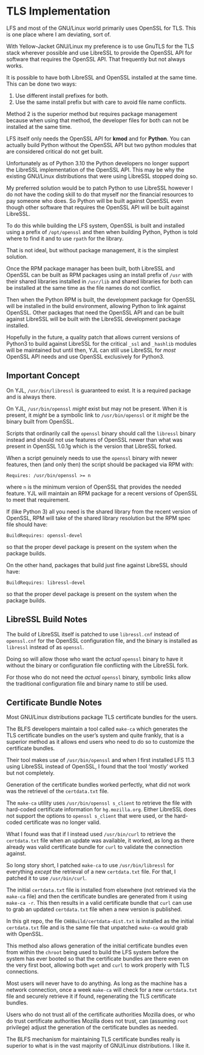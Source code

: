 TLS Implementation
==================

LFS and most of the GNU/Linux world primarily uses OpenSSL for TLS. This is
one place where I am deviating, sort of.

With Yellow-Jacket GNU/Linux my preference is to use GnuTLS for the TLS stack
wherever possible and use LibreSSL to provide the OpenSSL API for software that
requires the OpenSSL API. That frequently but not always works.

It is possible to have both LibreSSL and OpenSSL installed at the same time.
This can be done two ways:

1. Use different install prefixes for both.
2. Use the same install prefix but with care to avoid file name conflicts.

Method 2 is the superior method but requires package management because when
using that method, the developer files for both can not be installed at the same
time.

LFS itself only needs the OpenSSL API for __kmod__ and for __Python__. You can
actually build Python without the OpenSSL API but two python modules that are
considered critical do not get built.

Unfortunately as of Python 3.10 the Python developers no longer support the
LibreSSL implementation of the OpenSSL API. This may be why the existing
GNU/Linux distributions that were using LibreSSL stopped doing so.

My preferred solution would be to patch Python to use LibreSSL however I do not
have the coding skill to do that myself nor the financial resources to pay
someone who does. So Python will be built against OpenSSL even though other
software that requires the OpenSSL API will be built against LibreSSL.

To do this while building the LFS system, OpenSSL is built and installed using
a prefix of `/opt/openssl` and then when building Python, Python is told where
to find it and to use `rpath` for the library.

That is not ideal, but without package management, it is the simplest solution.

Once the RPM package manager has been built, both LibreSSL and OpenSSL can be
built as RPM packages using an install prefix of `/usr` with their shared
libraries installed in `/usr/lib` and shared libraries for both can be installed
at the same time as the file names do not conflict.

Then when the Python RPM is built, the development package for OpenSSL will be
installed in the build environment, allowing Python to link against OpenSSL.
Other packages that need the OpenSSL API and can be built against LibreSSL will
be built with the LibreSSL development package installed.

Hopefully in the future, a quality patch that allows current versions of Python3
to build against LibreSSL for the critical `_ssl` and `_hashlib` modules will be
maintained but until then, YJL can still use LibreSSL for *most* OpenSSL API
needs and use OpenSSL exclusively for Python3.


Important Concept
-----------------

On YJL, `/usr/bin/libressl` is guaranteed to exist. It is a required package and
is always there.

On YJL, `/usr/bin/openssl` *might* exist but may not be present. When it is
present, it *might* be a symbolic link to `/usr/bin/openssl` or it *might* be
the binary built from OpenSSL.

Scripts that ordinarily call the `openssl` binary should call the `libressl`
binary instead and should not use features of OpenSSL newer than what was
present in OpenSSL 1.0.1g which is the version that LibreSSL forked.

When a script genuinely needs to use the `openssl` binary with newer features,
then (and only then) the script should be packaged via RPM with:

    Requires: /usr/bin/openssl >= n

where `n` is the minimum version of OpenSSL that provides the needed feature.
YJL will maintain an RPM package for a recent versions of OpenSSL to meet that
requirement.

If (like Python 3) all you need is the shared library from the recent version of
OpenSSL, RPM will take of the shared library resolution but the RPM spec file
should have:

    BuildRequires: openssl-devel

so that the proper devel package is present on the system when the package
builds.

On the other hand, packages that build just fine against LibreSSL should have:

    BuildRequires: libressl-devel

so that the proper devel package is present on the system when the package
builds.


LibreSSL Build Notes
--------------------

The build of LibreSSL itself is patched to use `libressl.cnf` instead of
`openssl.cnf` for the OpenSSL configuration file, and the binary is
installed as `libressl` instead of as `openssl`.

Doing so will allow those who want the *actual* `openssl` binary to have it
without the binary or configuration file conflicting with the LibreSSL fork.

For those who do not need the *actual* `openssl` binary, symbolic links allow
the traditional configuration file and binary name to still be used.


Certificate Bundle Notes
------------------------

Most GNU/Linux distributions package TLS certificate bundles for the users.

The BLFS developers maintain a tool called `make-ca` which generates the TLS
certificate bundles on the user’s system and quite frankly, that is a superior
method as it allows end users who need to do so to customize the certificate
bundles.

Their tool makes use of `/usr/bin/openssl` and when I first installed LFS 11.3
using LibreSSL instead of OpenSSL, I found that the tool ‘mostly’ worked but not
completely.

Generation of the certificate bundles worked perfectly, what did not work was
the retrievel of the `certdata.txt` file.

The `make-ca` utility uses `/usr/bin/openssl s_client` to retrieve the file with
hard-coded certificate information for `hg.mozilla.org`. Either LibreSSL does
not support the options to `openssl s_client` that were used, or the hard-coded
certificate was no longer valid.

What I found was that if I instead used `/usr/bin/curl` to retrieve the
`certdata.txt` file when an update was available, it worked, as long as there
already was valid certificate bundle for `curl` to validate the connection
against.

So long story short, I patched `make-ca` to use `/usr/bin/libressl` for
everything *except* the retrieval of a new `certdata.txt` file. For that, I
patched it to use `/usr/bin/curl`.

The initial `certdata.txt` file is installed from elsewhere (not retrieved via
the `make-ca` file) and then the certificate bundles are generated from it
using `make-ca -r`. This then results in a valid certificate bundle that `curl`
can use to grab an updated `certdata.txt` file when a new version is published.

In this git repo, the file `CH8Build/certdata-dist.txt` is installed as the
initial `certdata.txt` file and is the same file that unpatched `make-ca` would
grab with OpenSSL.

This method also allows generation of the initial certificate bundles even from
within the `chroot` being used to build the LFS system before the system has
ever booted so that the certificate bundles are there even on the very first
boot, allowing both `wget` and `curl` to work properly with TLS connections.

Most users will never have to do anything. As long as the machine has a network
connection, once a week `make-ca` will check for a new `certdata.txt` file and
securely retrieve it if found, regenerating the TLS certificate bundles.

Users who do not trust all of the certificate authorities Mozilla does, or who
do trust certificate authorities Mozilla does not trust, can (assuming `root`
privilege) adjust the generation of the certificate bundles as needed.

The BLFS mechanism for maintaining TLS certificate bundles really is superior to
what is in the vast majority of GNU/Linux distributions. I like it.
